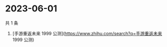 # 2023-06-01

共 1 条

<!-- BEGIN ZHIHUSEARCH -->
<!-- 最后更新时间 Thu Jun 01 2023 08:49:16 GMT+0800 (China Standard Time) -->
1. [手游重返未来 1999 公测](https://www.zhihu.com/search?q=手游重返未来 1999 公测)
<!-- END ZHIHUSEARCH -->
